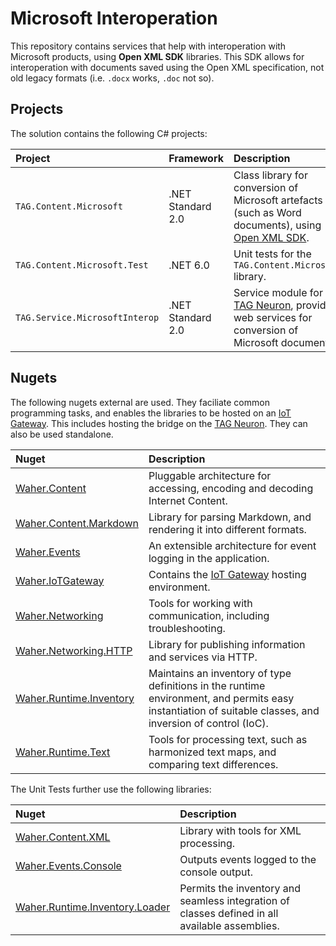 Microsoft Interoperation
===========================

This repository contains services that help with interoperation with Microsoft products,
using **Open XML SDK** libraries. This SDK allows for interoperation with documents saved using
the Open XML specification, not old legacy formats (i.e. `.docx` works, `.doc` not so).

## Projects

The solution contains the following C# projects:

| Project                        | Framework         | Description |
|:-------------------------------|:------------------|:------------|
| `TAG.Content.Microsoft`        | .NET Standard 2.0 | Class library for conversion of Microsoft artefacts (such as Word documents), using [Open XML SDK](https://sv.wikipedia.org/wiki/Office_Open_XML). |
| `TAG.Content.Microsoft.Test`   | .NET 6.0          | Unit tests for the `TAG.Content.Microsoft` library. |
| `TAG.Service.MicrosoftInterop` | .NET Standard 2.0 | Service module for the [TAG Neuron](https://lab.tagroot.io/Documentation/Index.md), providing web services for conversion of Microsoft documents. |

## Nugets

The following nugets external are used. They faciliate common programming tasks, and
enables the libraries to be hosted on an [IoT Gateway](https://github.com/PeterWaher/IoTGateway).
This includes hosting the bridge on the [TAG Neuron](https://lab.tagroot.io/Documentation/Index.md).
They can also be used standalone.

| Nuget                                                                                              | Description |
|:---------------------------------------------------------------------------------------------------|:------------|
| [Waher.Content](https://www.nuget.org/packages/Waher.Content/)                                     | Pluggable architecture for accessing, encoding and decoding Internet Content. |
| [Waher.Content.Markdown](https://www.nuget.org/packages/Waher.Content.Markdown/)                   | Library for parsing Markdown, and rendering it into different formats. |
| [Waher.Events](https://www.nuget.org/packages/Waher.Events/)                                       | An extensible architecture for event logging in the application. |
| [Waher.IoTGateway](https://www.nuget.org/packages/Waher.IoTGateway/)                               | Contains the [IoT Gateway](https://github.com/PeterWaher/IoTGateway) hosting environment. |
| [Waher.Networking](https://www.nuget.org/packages/Waher.Networking/)                               | Tools for working with communication, including troubleshooting. |
| [Waher.Networking.HTTP](https://www.nuget.org/packages/Waher.Networking.HTTP/)                     | Library for publishing information and services via HTTP. |
| [Waher.Runtime.Inventory](https://www.nuget.org/packages/Waher.Runtime.Inventory/)                 | Maintains an inventory of type definitions in the runtime environment, and permits easy instantiation of suitable classes, and inversion of control (IoC). |
| [Waher.Runtime.Text](https://www.nuget.org/packages/Waher.Runtime.Text/)                           | Tools for processing text, such as harmonized text maps, and comparing text differences. |

The Unit Tests further use the following libraries:

| Nuget                                                                                            | Description |
|:-------------------------------------------------------------------------------------------------|:------------|
| [Waher.Content.XML](https://www.nuget.org/packages/Waher.Content.XML/)                           | Library with tools for XML processing. |
| [Waher.Events.Console](https://www.nuget.org/packages/Waher.Events.Console/)                     | Outputs events logged to the console output. |
| [Waher.Runtime.Inventory.Loader](https://www.nuget.org/packages/Waher.Runtime.Inventory.Loader/) | Permits the inventory and seamless integration of classes defined in all available assemblies. |
